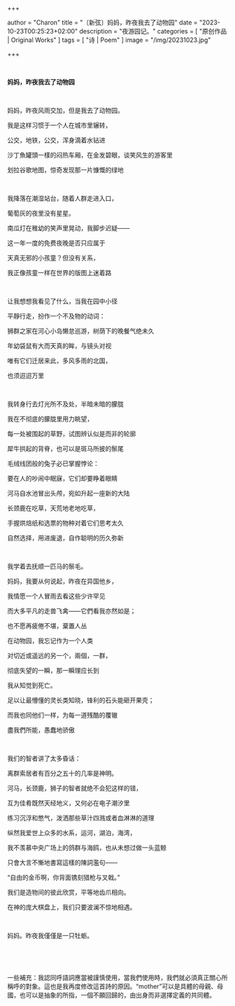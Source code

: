 +++

author = "Charon"
title = "〔新弦〕妈妈，昨夜我去了动物园"
date = "2023-10-23T00:25:23+02:00"
description = "夜游园记。"
categories = [
    "原创作品 | Original Works"
]
tags = [
    "诗 | Poem"
]
image = "/img/20231023.jpg"

+++

&nbsp;

**妈妈，昨夜我去了动物园**

&nbsp;

妈妈，昨夜风雨交加，但是我去了动物园。

我是这样习惯于一个人在城市里辗转，

公交，地铁，公交，浑身滴着水钻进

沙丁魚罐頭一樣的闷热车厢，在金发碧眼，谈笑风生的游客里

划拉谷歌地图，惊奇发现那一片慷慨的绿地

&nbsp;

我降落在潮湿站台，随着人群走进入口，

葡萄灰的夜里没有星星。

南瓜灯在稚幼的笑声里晃动，我脚步迟疑——

这一年一度的免费夜晚是否只应属于

天真无邪的小孩童？但没有关系，

我正像孩童一样在世界的版图上迷着路

&nbsp;

让我想想我看见了什么，当我在园中小径

平靜行走，扮作一个不及物的动词：

狮群之家在河心小岛懒怠巡游，树荫下的晚餐气绝未久

年幼袋鼠有大而天真的眸，与镜头对视

唯有它们迁居来此，多风多雨的北国，

也须迢迢万里

&nbsp;

我转身行去灯光所不及处，半暗未暗的朦胧

我在不彻底的朦胧里用力眺望，

每一处被围起的草野，试图辨认似是而非的轮廓

犀牛拱起的背脊，也可以是斑马所披的鬃尾

毛绒线团般的兔子必已掌握悖论：

要在人的吵闹中眠寐，它们却要睁着眼睛

河马自水池冒出头颅，宛如升起一座新的大陆

长颈鹿在吃草，天荒地老地吃草，

手握烘焙纸和选票的物种对着它们思考太久

自然选择，用进废退，自作聪明的历久弥新

&nbsp;

我学着去抚顺一匹马的鬃毛。

妈妈，我要从何说起，昨夜在异国他乡，

我情愿一个人冒雨去看这些少许罕见

而大多平凡的走兽飞禽——它們看我亦然如是；

也不愿再疲倦不堪，棄置人丛

在动物园，我忘记作为一个人类

对切近或遥远的另一个，兩個，一群，

彻底失望的一瞬，那一瞬理应长到

我从知觉到死亡。

足以让最懵懂的灵长类知晓，锋利的石头能砸开果壳；

而我也同他们一样，为每一道残酷的覆辙

盡我們所能，愚蠢地骄傲

&nbsp;

我们的智者讲了太多昏话：

离群索居者有百分之五十的几率是神明。

河马，长颈鹿，狮子的智者就绝不会犯这样的错，

互为佳肴既然天经地义，又何必在电子潮汐里

练习沉浮和憋气，泼洒那些草汁四溅或者血淋淋的道理

纵然我爱世上众多的水系，运河，湖泊，海湾，

我不羡慕中央广场上的鸽群与海鸥，也从未想过做一头蓝鲸

只會大言不慚地書寫這樣的陳詞濫句——

“自由的金币啊，你背面镌刻猎枪与叉戟。”

我们是造物间的彼此欣赏，平等地齿爪相向。

在神的庞大棋盘上，我们只要波澜不惊地相遇。

&nbsp;

妈妈。昨夜我僅僅是一只牡蛎。

&nbsp;



&nbsp;

一些補充：我認同呼語詞應當被謹慎使用，當我們使用時，我們就必須真正關心所稱呼的對象。這也是我再度修改這首詩的原因。“mother”可以是具體的母親、母國，也可以是抽象的所指，一個不願回歸的，由出身而非選擇定義的共同體。

&nbsp;